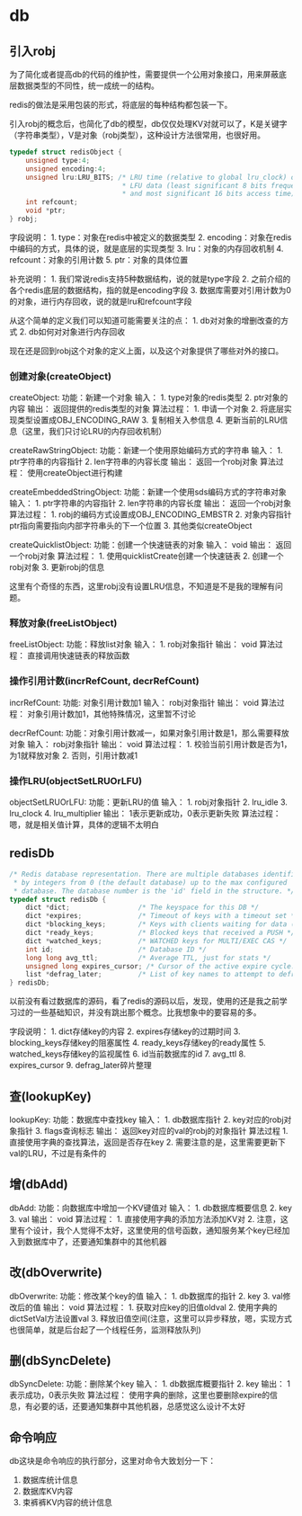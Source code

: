 # db

## 引入robj

为了简化或者提高db的代码的维护性，需要提供一个公用对象接口，用来屏蔽底层数据类型的不同性，统一成统一的结构。

redis的做法是采用包装的形式，将底层的每种结构都包装一下。

引入robj的概念后，也简化了db的模型，db仅仅处理KV对就可以了，K是关键字（字符串类型），V是对象（robj类型），这种设计方法很常用，也很好用。

```c
typedef struct redisObject {
    unsigned type:4;
    unsigned encoding:4;
    unsigned lru:LRU_BITS; /* LRU time (relative to global lru_clock) or
                            * LFU data (least significant 8 bits frequency
                            * and most significant 16 bits access time). */
    int refcount;
    void *ptr;
} robj;
```

字段说明：
    1. type：对象在redis中被定义的数据类型
    2. encoding：对象在redis中编码的方式，具体的说，就是底层的实现类型
    3. lru：对象的内存回收机制
    4. refcount：对象的引用计数
    5. ptr：对象的具体位置

补充说明：
    1. 我们常说redis支持5种数据结构，说的就是type字段
    2. 之前介绍的各个redis底层的数据结构，指的就是encoding字段
    3. 数据库需要对引用计数为0的对象，进行内存回收，说的就是lru和refcount字段

从这个简单的定义我们可以知道可能需要关注的点：
    1. db对对象的增删改查的方式
    2. db如何对对象进行内存回收

现在还是回到robj这个对象的定义上面，以及这个对象提供了哪些对外的接口。

### 创建对象(createObject)

createObject:
    功能：新建一个对象
    输入：
        1. type对象的redis类型
        2. ptr对象的内容
    输出：
        返回提供的redis类型的对象
    算法过程：
        1. 申请一个对象
        2. 将底层实现类型设置成OBJ_ENCODING_RAW
        3. 复制相关入参信息
        4. 更新当前的LRU信息（这里，我们只讨论LRU的内存回收机制）

createRawStringObject:
    功能：新建一个使用原始编码方式的字符串
    输入：
        1. ptr字符串的内容指针
        2. len字符串的内容长度
    输出：
        返回一个robj对象
    算法过程：
        使用createObject进行构建

createEmbeddedStringObject:
    功能：新建一个使用sds编码方式的字符串对象
    输入：
        1. ptr字符串的内容指针
        2. len字符串的内容长度
    输出：
        返回一个robj对象
    算法过程：
        1. robj的编码方式设置成OBJ_ENCODING_EMBSTR
        2. 对象内容指针ptr指向需要指向内部字符串头的下一个位置
        3. 其他类似createObject

createQuicklistObject:
    功能：创建一个快速链表的对象
    输入：
        void
    输出：
        返回一个robj对象
    算法过程：
        1. 使用quicklistCreate创建一个快速链表
        2. 创建一个robj对象
        3. 更新robj的信息

这里有个奇怪的东西，这里robj没有设置LRU信息，不知道是不是我的理解有问题。

### 释放对象(freeListObject)

freeListObject:
    功能：释放list对象
    输入：
        1. robj对象指针
    输出：
        void
    算法过程：
        直接调用快速链表的释放函数

### 操作引用计数(incrRefCount, decrRefCount)

incrRefCount:
    功能: 对象引用计数加1
    输入：
        robj对象指针
    输出：
        void
    算法过程：
        对象引用计数加1，其他特殊情况，这里暂不讨论

decrRefCount:
    功能：对象引用计数减一，如果对象引用计数是1，那么需要释放对象
    输入：
        robj对象指针
    输出：
        void
    算法过程：
        1. 校验当前引用计数是否为1，为1就释放对象
        2. 否则，引用计数减1

### 操作LRU(objectSetLRUOrLFU)

objectSetLRUOrLFU:
    功能：更新LRU的值
    输入：
        1. robj对象指针
        2. lru_idle
        3. lru_clock
        4. lru_multiplier
    输出：
        1表示更新成功，0表示更新失败
    算法过程：
        嗯，就是相关值计算，具体的逻辑不太明白

## redisDb

```c
/* Redis database representation. There are multiple databases identified
 * by integers from 0 (the default database) up to the max configured
 * database. The database number is the 'id' field in the structure. */
typedef struct redisDb {
    dict *dict;                 /* The keyspace for this DB */
    dict *expires;              /* Timeout of keys with a timeout set */
    dict *blocking_keys;        /* Keys with clients waiting for data (BLPOP)*/
    dict *ready_keys;           /* Blocked keys that received a PUSH */
    dict *watched_keys;         /* WATCHED keys for MULTI/EXEC CAS */
    int id;                     /* Database ID */
    long long avg_ttl;          /* Average TTL, just for stats */
    unsigned long expires_cursor; /* Cursor of the active expire cycle. */
    list *defrag_later;         /* List of key names to attempt to defrag one by one, gradually. */
} redisDb;
```

以前没有看过数据库的源码，看了redis的源码以后，发现，使用的还是我之前学习过的一些基础知识，并没有跳出那个概念。比我想象中的要容易的多。

字段说明：
    1. dict存储key的内容
    2. expires存储key的过期时间
    3. blocking_keys存储key的阻塞属性
    4. ready_keys存储key的ready属性
    5. watched_keys存储key的监视属性
    6. id当前数据库的id
    7. avg_ttl
    8. expires_cursor
    9. defrag_later碎片整理

## 查(lookupKey)

lookupKey:
    功能：数据库中查找key
    输入：
        1. db数据库指针
        2. key对应的robj对象指针
        3. flags查询标志
    输出：
        返回key对应的val的robj的对象指针
    算法过程
        1. 直接使用字典的查找算法，返回是否存在key
        2. 需要注意的是，这里需要更新下val的LRU，不过是有条件的

## 增(dbAdd)

dbAdd:
    功能：向数据库中增加一个KV键值对
    输入：
        1. db数据库概要信息
        2. key
        3. val
    输出：
        void
    算法过程：
        1. 直接使用字典的添加方法添加KV对
        2. 注意，这里有个设计，我个人觉得不太好，这里使用的信号函数，通知服务某个key已经加入到数据库中了，还要通知集群中的其他机器

## 改(dbOverwrite)

dbOverwrite:
    功能：修改某个key的值
    输入：
        1. db数据库的指针
        2. key
        3. val修改后的值
    输出：
        void
    算法过程：
        1. 获取对应key的旧值oldval
        2. 使用字典的dictSetVal方法设置val
        3. 释放旧值空间(注意，这里可以异步释放，嗯，实现方式也很简单，就是后台起了一个线程任务，监测释放队列)

## 删(dbSyncDelete)

dbSyncDelete:
    功能：删除某个key
    输入：
        1. db数据库概要指针
        2. key
    输出：
        1表示成功，0表示失败
    算法过程：
        使用字典的删除，这里也要删除expire的信息，有必要的话，还要通知集群中其他机器，总感觉这么设计不太好

## 命令响应

db这块是命令响应的执行部分，这里对命令大致划分一下：

1. 数据库统计信息
2. 数据库KV内容
3. 束裤裤KV内容的统计信息
